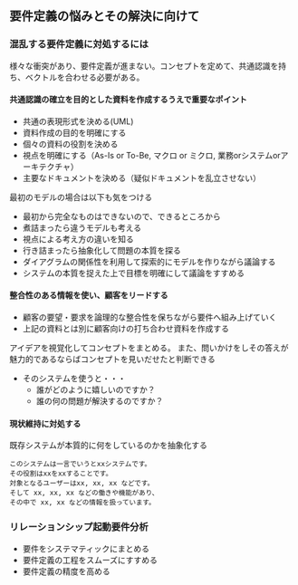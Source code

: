 ## 要件定義の悩みとその解決に向けて

### 混乱する要件定義に対処するには

様々な衝突があり、要件定義が進まない。コンセプトを定めて、共通認識を持ち、ベクトルを合わせる必要がある。

#### 共通認識の確立を目的とした資料を作成するうえで重要なポイント

- 共通の表現形式を決める(UML)
- 資料作成の目的を明確にする
- 個々の資料の役割を決める
- 視点を明確にする（As-Is or To-Be, マクロ or ミクロ, 業務orシステムorアーキテクチャ）
- 主要なドキュメントを決める（疑似ドキュメントを乱立させない）

最初のモデルの場合は以下も気をつける

- 最初から完全なものはできないので、できるところから
- 煮詰まったら違うモデルも考える
- 視点による考え方の違いを知る
- 行き詰まったら抽象化して問題の本質を探る
- ダイアグラムの関係性を利用して探索的にモデルを作りながら議論する
- システムの本質を捉えた上で目標を明確にして議論をすすめる

#### 整合性のある情報を使い、顧客をリードする

- 顧客の要望・要求を論理的な整合性を保ちながら要件へ組み上げていく
- 上記の資料とは別に顧客向けの打ち合わせ資料を作成する

アイデアを視覚化してコンセプトをまとめる。
また、問いかけをしその答えが魅力的であるならばコンセプトを見いだせたと判断できる

- そのシステムを使うと・・・
	- 誰がどのように嬉しいのですか？
	- 誰の何の問題が解決するのですか？

#### 現状維持に対処する

既存システムが本質的に何をしているのかを抽象化する

```
このシステムは一言でいうとxxシステムです。
その役割はxxをxxすることです。
対象となるユーザーはxx, xx, xx などです。
そして xx, xx, xx などの働きや機能があり、
その中で xx, xx などの情報を扱っています。
```

### リレーションシップ起動要件分析

- 要件をシステマティックにまとめる
- 要件定義の工程をスムーズにすすめる
- 要件定義の精度を高める